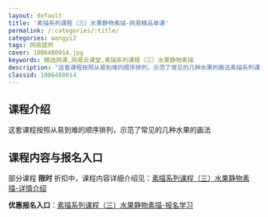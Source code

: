 ```yaml
---
layout: default
title: '素描系列课程（三）水果静物素描-网易精品单课'
permalink: /:categories/:title/
categories: wangyi2
tags: 网易提供
cover: 1006480014.jpg
keywords: 精选网课,网易云课堂,素描系列课程（三）水果静物素描
description: "这套课程按照从易到难的顺序排列，示范了常见的几种水果的画法素描系列课程（三）水果静物素描"
classid: 1006480014
---
```


## 课程介绍

这套课程按照从易到难的顺序排列，示范了常见的几种水果的画法

## 课程内容与报名入口

部分课程 **限时** 折扣中，课程内容详细介绍见：[素描系列课程（三）水果静物素描-详情介绍](https://study.163.com/course/introduction/1006480014.htm?share=1&shareId=1025206652&utm_campaign=share&utm_medium=iphoneShare&utm_source=&utm_u=1025206652)

**优惠报名入口**：[素描系列课程（三）水果静物素描-报名学习](https://study.163.com/course/introduction/1006480014.htm?share=1&shareId=1025206652&utm_campaign=share&utm_medium=iphoneShare&utm_source=&utm_u=1025206652)

